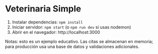 # Veterinaria Simple

1. Instalar dependencias: `npm install`
2. Iniciar servidor: `npm start` (o `npm run dev` si usas nodemon)
3. Abrir en el navegador: http://localhost:3000

Notas: esto es un ejemplo educativo. Las citas se almacenan en memoria; para producción usa una base de datos y validaciones adicionales.
